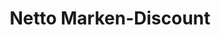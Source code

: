 ---
title: "Netto Marken-Discount"
url: /niefern-oeschelbronn/netto-marken-discount/
shop: Supermarkt
---